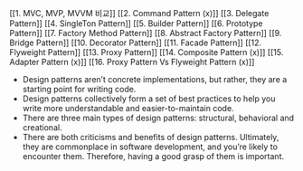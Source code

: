 [[1. MVC, MVP, MVVM 비교]]
[[2. Command Pattern (x)]]
[[3. Delegate Pattern]]
[[4. SingleTon Pattern]]
[[5. Builder Pattern]]
[[6. Prototype Pattern]]
[[7. Factory Method Pattern]]
[[8. Abstract Factory Pattern]]
[[9. Bridge Pattern]]
[[10. Decorator Pattern]]
[[11. Facade Pattern]]
[[12. Flyweight Pattern]]
[[13. Proxy Pattern]]
[[14. Composite Pattern (x)]]
[[15. Adapter Pattern (x)]]
[[16. Proxy Pattern Vs Flyweight Pattern (x)]]

-  Design patterns aren’t concrete implementations, but rather, they are a starting point for writing code. 
- Design patterns collectively form a set of best practices to help you write more understandable and easier-to-maintain code.
- There are three main types of design patterns: structural, behavioral and creational.
- There are both criticisms and benefits of design patterns. Ultimately, they are commonplace in software development, and you’re likely to encounter them. Therefore, having a good grasp of them is important.